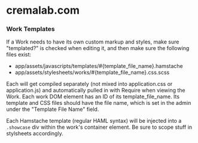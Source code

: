 cremalab.com
============

### Work Templates

If a Work needs to have its own custom markup and styles, make sure "templated?" is
checked when editing it, and then make sure the following files exist:

* app/assets/javascripts/templates/#{template_file_name}.hamstache
* app/assets/stylesheets/works/#{template_file_name}.css.scss

Each will get compiled separately (not mixed into application.css or application.js)
and automatically pulled in with Require when viewing the Work. Each work DOM element
has an ID of its template_file_name. Its template and CSS files should have the file
name, which is set in the admin under the "Template File Name" field.

Each Hamstache template (regular HAML syntax) will be injected into a `.showcase` div
within the work's container element. Be sure to scope stuff in stylsheets accordingly.